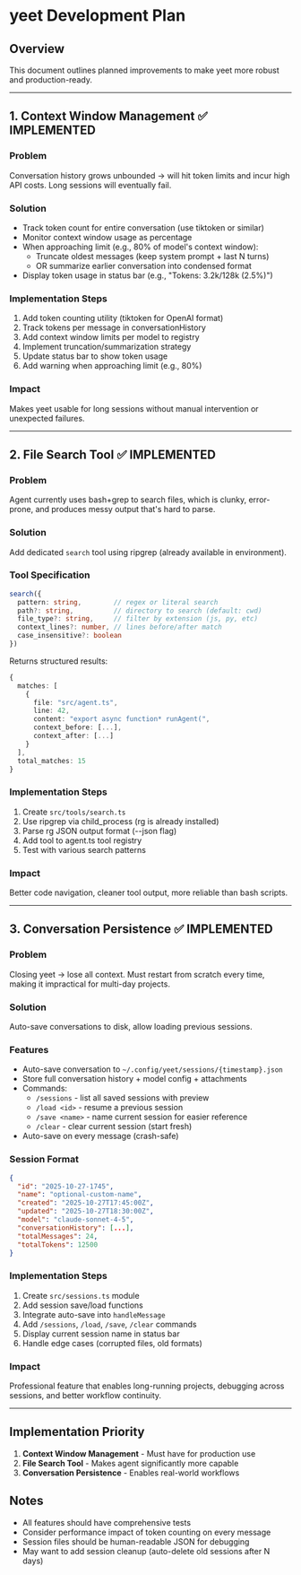 # yeet Development Plan

## Overview
This document outlines planned improvements to make yeet more robust and production-ready.

---

## 1. Context Window Management ✅ IMPLEMENTED

### Problem
Conversation history grows unbounded → will hit token limits and incur high API costs. Long sessions will eventually fail.

### Solution
- Track token count for entire conversation (use tiktoken or similar)
- Monitor context window usage as percentage
- When approaching limit (e.g., 80% of model's context window):
  - Truncate oldest messages (keep system prompt + last N turns)
  - OR summarize earlier conversation into condensed format
- Display token usage in status bar (e.g., "Tokens: 3.2k/128k (2.5%)")

### Implementation Steps
1. Add token counting utility (tiktoken for OpenAI format)
2. Track tokens per message in conversationHistory
3. Add context window limits per model to registry
4. Implement truncation/summarization strategy
5. Update status bar to show token usage
6. Add warning when approaching limit (e.g., 80%)

### Impact
Makes yeet usable for long sessions without manual intervention or unexpected failures.

---

## 2. File Search Tool ✅ IMPLEMENTED

### Problem
Agent currently uses bash+grep to search files, which is clunky, error-prone, and produces messy output that's hard to parse.

### Solution
Add dedicated `search` tool using ripgrep (already available in environment).

### Tool Specification
```typescript
search({
  pattern: string,        // regex or literal search
  path?: string,          // directory to search (default: cwd)
  file_type?: string,     // filter by extension (js, py, etc)
  context_lines?: number, // lines before/after match
  case_insensitive?: boolean
})
```

Returns structured results:
```typescript
{
  matches: [
    {
      file: "src/agent.ts",
      line: 42,
      content: "export async function* runAgent(",
      context_before: [...],
      context_after: [...]
    }
  ],
  total_matches: 15
}
```

### Implementation Steps
1. Create `src/tools/search.ts` 
2. Use ripgrep via child_process (rg is already installed)
3. Parse rg JSON output format (--json flag)
4. Add tool to agent.ts tool registry
5. Test with various search patterns

### Impact
Better code navigation, cleaner tool output, more reliable than bash scripts.

---

## 3. Conversation Persistence ✅ IMPLEMENTED

### Problem
Closing yeet → lose all context. Must restart from scratch every time, making it impractical for multi-day projects.

### Solution
Auto-save conversations to disk, allow loading previous sessions.

### Features
- Auto-save conversation to `~/.config/yeet/sessions/{timestamp}.json`
- Store full conversation history + model config + attachments
- Commands:
  - `/sessions` - list all saved sessions with preview
  - `/load <id>` - resume a previous session
  - `/save <name>` - name current session for easier reference
  - `/clear` - clear current session (start fresh)
- Auto-save on every message (crash-safe)

### Session Format
```json
{
  "id": "2025-10-27-1745",
  "name": "optional-custom-name",
  "created": "2025-10-27T17:45:00Z",
  "updated": "2025-10-27T18:30:00Z",
  "model": "claude-sonnet-4-5",
  "conversationHistory": [...],
  "totalMessages": 24,
  "totalTokens": 12500
}
```

### Implementation Steps
1. Create `src/sessions.ts` module
2. Add session save/load functions
3. Integrate auto-save into `handleMessage`
4. Add `/sessions`, `/load`, `/save`, `/clear` commands
5. Display current session name in status bar
6. Handle edge cases (corrupted files, old formats)

### Impact
Professional feature that enables long-running projects, debugging across sessions, and better workflow continuity.

---

## Implementation Priority

1. **Context Window Management** - Must have for production use
2. **File Search Tool** - Makes agent significantly more capable  
3. **Conversation Persistence** - Enables real-world workflows

## Notes

- All features should have comprehensive tests
- Consider performance impact of token counting on every message
- Session files should be human-readable JSON for debugging
- May want to add session cleanup (auto-delete old sessions after N days)
